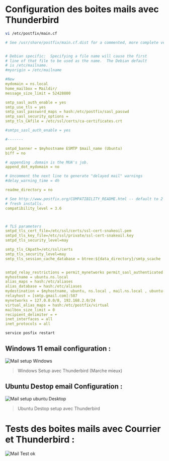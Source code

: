# Configuration des boites mails avec Thunderbird


```bash
vi /etc/postfix/main.cf
```
```yml
# See /usr/share/postfix/main.cf.dist for a commented, more complete version


# Debian specific:  Specifying a file name will cause the first
# line of that file to be used as the name.  The Debian default
# is /etc/mailname.
#myorigin = /etc/mailname

#New
mydomain = ns.local
home_mailbox = Maildir/
message_size_limit = 52428800

smtp_sasl_auth_enable = yes
smtp_use_tls = yes
smtp_sasl_password_maps = hash:/etc/postfix/sasl_passwd
smtp_sasl_security_options =
smtp_tls_CAfile = /etc/ssl/certs/ca-certificates.crt

#smtps_sasl_auth_enable = yes

#-------

smtpd_banner = $myhostname ESMTP $mail_name (Ubuntu)
biff = no

# appending .domain is the MUA's job.
append_dot_mydomain = no

# Uncomment the next line to generate "delayed mail" warnings
#delay_warning_time = 4h

readme_directory = no

# See http://www.postfix.org/COMPATIBILITY_README.html -- default to 2 on
# fresh installs.
compatibility_level = 3.6



# TLS parameters
smtpd_tls_cert_file=/etc/ssl/certs/ssl-cert-snakeoil.pem
smtpd_tls_key_file=/etc/ssl/private/ssl-cert-snakeoil.key
smtpd_tls_security_level=may

smtp_tls_CApath=/etc/ssl/certs
smtp_tls_security_level=may
smtp_tls_session_cache_database = btree:${data_directory}/smtp_scache


smtpd_relay_restrictions = permit_mynetworks permit_sasl_authenticated defer_unauth_destination
myhostname = ubuntu.ns.local
alias_maps = hash:/etc/aliases
alias_database = hash:/etc/aliases
mydestination = $myhostname, ubuntu, ns.local , mail.ns.local , ubuntu-server, localhost.localdomain, localhost
relayhost = [smtp.gmail.com]:587
mynetworks = 127.0.0.0/8, 192.168.2.0/24
virtual_alias_maps = hash:/etc/postfix/virtual
mailbox_size_limit = 0
recipient_delimiter = +
inet_interfaces = all
inet_protocols = all

```

```bash
service posfix restart
```

## Windows 11 email configuration :

![Mail setup Windows ](https://github.com/Plangloi/420-AJ5-RO_DE-PLOIEMENT-DES-SERVICES-WEB-Linux/assets/48372629/a54824f7-84a2-4ae0-8407-8762d9801a20)

>Windows Setup avec Thunderbird (Marche mieux)

## Ubuntu Destop email Configuration  :

![Mail setup ubuntu Desktop](https://github.com/Plangloi/420-AJ5-RO_DE-PLOIEMENT-DES-SERVICES-WEB-Linux/assets/48372629/bed562b5-e326-4695-a19a-bd35218eaf20)

>Ubuntu Destop setup avec Thunderbird


# Tests des boites mails avec Courrier et Thunderbird :

![Mail Test ok](https://github.com/Plangloi/420-AJ5-RO_DE-PLOIEMENT-DES-SERVICES-WEB-Linux/assets/48372629/6f4a2cc3-6851-4de2-a107-1b67ab147024)
